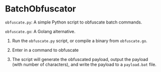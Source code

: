 # BatchObfuscator

`obfuscate.py`: A simple Python script to obfuscate batch commands.

`obfuscate.go`: A Golang alternative.

1) Run the `obfuscate.py` script, or compile a binary from `obfuscate.go`.

2) Enter in a command to obfuscate

3) The script will generate the obfuscated payload, output the payload (with number of characters), and write the payload to a `payload.bat` file.
